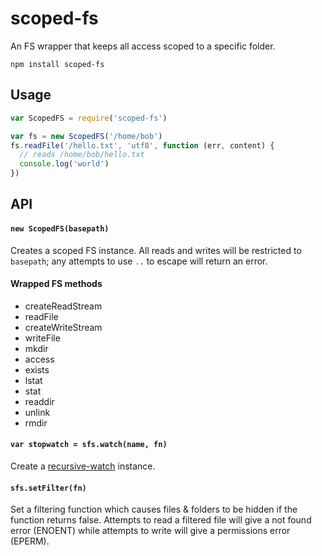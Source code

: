# scoped-fs

An FS wrapper that keeps all access scoped to a specific folder.

```
npm install scoped-fs
```

## Usage

```js
var ScopedFS = require('scoped-fs')

var fs = new ScopedFS('/home/bob')
fs.readFile('/hello.txt', 'utf8', function (err, content) {
  // reads /home/bob/hello.txt
  console.log('world')
})
```

## API

#### `new ScopedFS(basepath)`

Creates a scoped FS instance. All reads and writes will be restricted to `basepath`; any attempts to use `..` to escape will return an error.

#### Wrapped FS methods

 - createReadStream
 - readFile
 - createWriteStream
 - writeFile
 - mkdir
 - access
 - exists
 - lstat
 - stat
 - readdir
 - unlink
 - rmdir

#### `var stopwatch = sfs.watch(name, fn)`

Create a [recursive-watch](https://github.com/mafintosh/recursive-watch) instance.

#### `sfs.setFilter(fn)`

Set a filtering function which causes files & folders to be hidden if the function returns false. Attempts to read a filtered file will give a not found error (ENOENT) while attempts to write will give a permissions error (EPERM).